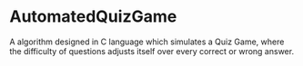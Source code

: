 # AutomatedQuizGame
A algorithm designed in C language which simulates a Quiz Game, where the difficulty of questions adjusts itself over every correct or wrong answer.
